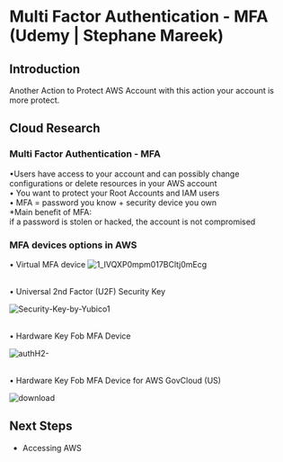 # Multi Factor Authentication - MFA (Udemy | Stephane Mareek)

## Introduction

Another Action to Protect AWS Account with this action your account is more protect.

## Cloud Research

### Multi Factor Authentication - MFA

•Users have access to your account and can possibly change configurations or delete resources in your AWS account<br>
• You want to protect your Root Accounts and IAM users<br>
• MFA = password you know + security device you own<br>
\*Main benefit of MFA:<br>
if a password is stolen or hacked, the account is not compromised

### MFA devices options in AWS

• Virtual MFA device
![1_IVQXP0mpm017BCltj0mEcg](https://user-images.githubusercontent.com/118882411/211008210-73c0c4b1-690d-4832-ad96-87a30828d336.png)

<br>
• Universal 2nd Factor (U2F) Security Key

![Security-Key-by-Yubico1](https://user-images.githubusercontent.com/118882411/211008351-011f0093-4b4b-4084-9e5a-b709064e9b1b.png)

<br>
• Hardware Key Fob MFA Device

![authH2-](https://user-images.githubusercontent.com/118882411/211009172-e7024f00-ad65-45d2-ab91-fdfde63ed906.jpg)

<br>
• Hardware Key Fob MFA Device for AWS GovCloud (US)

![download](https://user-images.githubusercontent.com/118882411/211008615-f9ea5d5b-3f35-4f15-b541-646bc5ff36d4.jpg)
<br>

## Next Steps

- Accessing AWS
